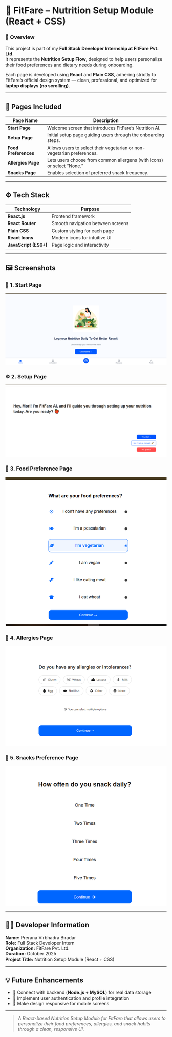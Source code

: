 # 🥗 FitFare – Nutrition Setup Module (React + CSS)

### 📘 Overview  
This project is part of my **Full Stack Developer Internship at FitFare Pvt. Ltd.**  
It represents the **Nutrition Setup Flow**, designed to help users personalize their food preferences and dietary needs during onboarding.  

Each page is developed using **React** and **Plain CSS**, adhering strictly to FitFare’s official design system — clean, professional, and optimized for **laptop displays (no scrolling)**.

---

## 🧩 Pages Included  

| Page Name | Description |
|------------|-------------|
| **Start Page** | Welcome screen that introduces FitFare’s Nutrition AI. |
| **Setup Page** | Initial setup page guiding users through the onboarding steps. |
| **Food Preferences** | Allows users to select their vegetarian or non-vegetarian preferences. |
| **Allergies Page** | Lets users choose from common allergens (with icons) or select “None.” |
| **Snacks Page** | Enables selection of preferred snack frequency. |

---

## ⚙️ Tech Stack  

| Technology | Purpose |
|-------------|----------|
| **React.js** | Frontend framework |
| **React Router** | Smooth navigation between screens |
| **Plain CSS** | Custom styling for each page |
| **React Icons** | Modern icons for intuitive UI |
| **JavaScript (ES6+)** | Page logic and interactivity |

---

## 🖼️ Screenshots  

### 🏁 1. Start Page  
![Start Page](public/startpage.png)

### ⚙️ 2. Setup Page  
![Setup Page](public/setuppage.png)

### 🍴 3. Food Preference Page  
![Food Preference Page](public/foodpreference.png)

### 🚫 4. Allergies Page  
![Allergies Page](public/allergies.png)

### 🍪 5. Snacks Preference Page  
![Snacks Preference Page](public/snackes.png)

---

## 👩‍💻 Developer Information  

**Name:** Prerana Virbhadra Biradar  
**Role:** Full Stack Developer Intern  
**Organization:** FitFare Pvt. Ltd.  
**Duration:** October 2025  
**Project Title:** Nutrition Setup Module (React + CSS)

---

## 💡 Future Enhancements  

- 🔗 Connect with backend (**Node.js + MySQL**) for real data storage  
- 💾 Implement user authentication and profile integration  
- 📱 Make design responsive for mobile screens  

---

> _A React-based Nutrition Setup Module for FitFare that allows users to personalize their food preferences, allergies, and snack habits through a clean, responsive UI._
